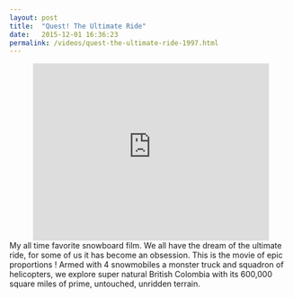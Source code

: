 ```yaml
---
layout: post
title:  "Quest! The Ultimate Ride"
date:   2015-12-01 16:36:23
permalink: /videos/quest-the-ultimate-ride-1997.html
---
```


<center><iframe width="420" height="315" src="https://www.youtube.com/embed/71MAF2USzSA" frameborder="0" allowfullscreen></iframe></center>
My all time favorite snowboard film. We all have the dream of the ultimate ride, for some of us it has become an obsession. This is the movie of epic proportions ! Armed with 4 snowmobiles a monster truck and squadron of helicopters, we explore super natural British Colombia with its 600,000 square miles of prime, untouched, unridden terrain.

